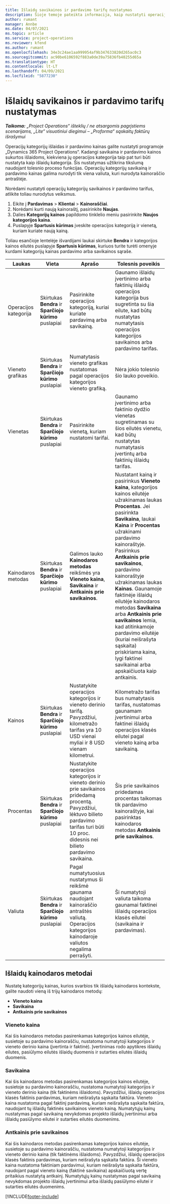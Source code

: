 ```yaml
---
title: Išlaidų savikainos ir pardavimo tarifų nustatymas
description: Šioje temoje pateikta informacija, kaip nustatyti operacijų ir išlaidų kategorijų išlaidų bei pardavimo tarifus.
author: rumant
manager: Annbe
ms.date: 04/07/2021
ms.topic: article
ms.service: project-operations
ms.reviewer: kfend
ms.author: rumant
ms.openlocfilehash: 34e3c24ae1aa999954af9b347633820d265ac0c3
ms.sourcegitcommit: ac90be6106592f883a0de39a75836fb40255d65a
ms.translationtype: HT
ms.contentlocale: lt-LT
ms.lasthandoff: 04/09/2021
ms.locfileid: "5877230"
---
```

# <a name="set-up-cost-and-sales-rates-for-expenses"></a>Išlaidų savikainos ir pardavimo tarifų nustatymas

_**Taikoma:** „Project Operations“ išteklių / ne atsargomis pagrįstiems scenarijams, „Lite“ visuotiniui diegimui – „Proforma“ sąskaitų faktūrų išrašymui_

Operacijų kategorijų išlaidas ir pardavimo kainas galite nustatyti programoje „Dynamics 365 Project Operations“. Kadangi savikaina ir pardavimo kainos sukurtos išlaidoms, kiekviena jų operacijos kategorija taip pat turi būti nustatyta kaip išlaidų kategorija. Šis nustatymas užtikrina tikslumą naudojant tolesnio proceso funkcijas. Operacijų kategorijų savikainą ir pardavimo kainas galima nurodyti tik viena valiuta, kuri nurodyta kainoraščio antraštėje.

Norėdami nustatyti operacijų kategorijų savikainos ir pardavimo tarifus, atlikite toliau nurodytus veiksmus. 

1. Eikite į **Pardavimas** > **Klientai** > **Kainoraščiai**.
2. Norėdami kurti naują kainoraštį, pasirinkite **Naujas**. 
3. Dalies **Kategorijų kainos** papildomo tinklelio meniu pasirinkite **Naujos kategorijos kaina**. 
4. Puslapyje **Spartusis kūrimas** įveskite operacijos kategoriją ir vienetą, kuriam kuriate naują kainą.

Toliau esančioje lentelėje išvardijami laukai skirtuke **Bendra** ir kategorijos kainos eilutės puslapyje **Spartusis kūrimas**, kuriuos turite turėti omenyje kurdami kategorijų kainas pardavimo arba savikainos sąraše.

| Laukas | Vieta | Aprašo | Tolesnis poveikis |
| --- | --- | --- | --- |
| Operacijos kategorija | Skirtukas **Bendra** ir **Sparčiojo kūrimo** puslapiai | Pasirinkite operacijos kategoriją, kuriai kuriate pardavimą arba savikainą. | Gaunamo išlaidų įvertinimo arba faktinių išlaidų operacijos kategorija bus sugretinta su šia eilute, kad būtų nustatytas numatytasis operacijos kategorijos savikainos arba pardavimo tarifas. |
| Vieneto grafikas | Skirtukas **Bendra** ir **Sparčiojo kūrimo** puslapiai | Numatytasis vieneto grafikas nustatomas pagal operacijos kategorijos vieneto grafiką. | Nėra jokio tolesnio šio lauko poveikio. |
| Vienetas | Skirtukas **Bendra** ir **Sparčiojo kūrimo** puslapiai | Pasirinkite vienetą, kuriam nustatomi tarifai. | Gaunamo įvertinimo arba faktinio dydžio vienetas sugretinamas su šios eilutės vienetu, kad būtų nustatytas numatytasis įvertintų arba faktinių išlaidų tarifas. |
| Kainodaros metodas | Skirtukas **Bendra** ir **Sparčiojo kūrimo** puslapiai | Galimos lauko **Kainodaros metodas** reikšmės yra **Vieneto kaina**, **Savikaina** ir **Antkainis prie savikainos**. | Nustatant kainą ir pasirinkus **Vieneto kaina**, kategorijos kainos eilutėje užrakinamas laukas **Procentas**. Jei pasirinkta **Savikaina**, laukai **Kaina** ir **Procentas** užrakinami pardavimo kainoraštyje. Pasirinkus **Antkainis prie savikainos**, pardavimo kainoraštyje užrakinamas laukas **Kainas**. Gaunamoje faktinėje išlaidų eilutėje kainodaros metodas **Savikaina** arba **Antkainis prie savikainos** lemia, kad atitinkamoje pardavimo eilutėje (kuriai neišrašyta sąskaita) priskiriama kaina, lygi faktinei savikainai arba apskaičiuota kaip antkainis. |
| Kainos | Skirtukas **Bendra** ir **Sparčiojo kūrimo** puslapiai | Nustatykite operacijos kategorijos ir vieneto derinio tarifą. Pavyzdžiui, kilometražo tarifas yra 10 USD vienai myliai ir 8 USD vienam kilometrui. | Kilometražo tarifas bus numatytasis tarifas, nustatomas gaunamam įvertinimui arba faktinei išlaidų operacijos klasės eilutei pagal vieneto kainą arba savikainą.|
| Procentas | Skirtukas **Bendra** ir **Sparčiojo kūrimo** puslapiai | Nustatykite operacijos kategorijos ir vieneto derinio prie savikainos pridedamą procentą. Pavyzdžiui, lėktuvo bilieto pardavimo tarifas turi būti 10 proc. didesnis nei bilieto pardavimo savikaina. | Šis prie savikainos pridedamas procentas taikomas tik pardavimo kainoraštyje, kai pasirinktas kainodaros metodas **Antkainis prie savikainos**. |
| Valiuta | Skirtukas **Bendra** ir **Sparčiojo kūrimo** puslapiai | Pagal numatytuosius nustatymus ši reikšmė gaunama naudojant kainoraščio antraštės valiutą. Operacijos kategorijos kainodaroje valiutos negalima perrašyti. | Ši numatytoji valiuta taikoma gaunamai faktinei išlaidų operacijos klasės eilutei (savikaina ir pardavimas). |

## <a name="pricing-methods-for-expenses"></a>Išlaidų kainodaros metodai

Nustatę kategorijų kainas, kurios svarbios tik išlaidų kainodaros kontekste, galite naudoti vieną iš trijų kainodaros metodų:

- **Vieneto kaina**
- **Savikaina**
- **Antkainis prie savikainos**

### <a name="price-per-unit"></a>Vieneto kaina
Kai šis kainodaros metodas pasirenkamas kategorijos kainos eilutėje, susietoje su pardavimo kainoraščiu, nustatoma numatytoji kategorijos ir vieneto derinio kaina (įvertinta ir faktinė). Įvertinimas rodo apytikres išlaidų eilutes, pasiūlymo eilutės išlaidų duomenis ir sutarties eilutės išlaidų duomenis.

### <a name="at-cost"></a>Savikaina
Kai šis kainodaros metodas pasirenkamas kategorijos kainos eilutėje, susietoje su pardavimo kainoraščiu, nustatoma numatytoji kategorijos ir vieneto derinio kaina (tik faktinėms išlaidoms). Pavyzdžiui, išlaidų operacijos klasės faktinis pardavimas, kuriam neišrašyta sąskaita faktūra. Vieneto kaina nustatoma pagal faktinį pardavimą, kuriam neišrašyta sąskaita faktūra, naudojant tų išlaidų faktinės savikainos vieneto kainą. Numatytųjų kainų nustatymas pagal savikainą nevykdomas projekto išlaidų įvertinimui arba išlaidų pasiūlymo eilutei ir sutarties eilutės duomenims.

### <a name="markup-over-cost"></a>Antkainis prie savikainos
Kai šis kainodaros metodas pasirenkamas kategorijos kainos eilutėje, susietoje su pardavimo kainoraščiu, nustatoma numatytoji kategorijos ir vieneto derinio kaina (tik faktinėms išlaidoms). Pavyzdžiui, išlaidų operacijos klasės faktinis pardavimas, kuriam neišrašyta sąskaita faktūra. Ši vieneto kaina nustatoma faktiniam pardavimui, kuriam neišrašyta sąskaita faktūra, naudojant pagal vieneto kainą (faktinė savikaina) apskaičiuotą vertę pritaikius nustatytą antkainį. Numatytųjų kainų nustatymas pagal savikainą nevykdomas projekto išlaidų įvertinimui arba išlaidų pasiūlymo eilutei ir sutarties eilutės duomenims.


[!INCLUDE[footer-include](../includes/footer-banner.md)]
